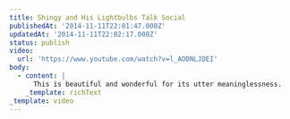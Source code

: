 ```yaml
---
title: Shingy and His Lightbulbs Talk Social
publishedAt: '2014-11-11T22:01:47.000Z'
updatedAt: '2014-11-11T22:02:17.000Z'
status: publish
video:
  url: 'https://www.youtube.com/watch?v=l_AODNLJDEI'
body:
  - content: |
      This is beautiful and wonderful for its utter meaninglessness.
    _template: richText
_template: video
---
```


